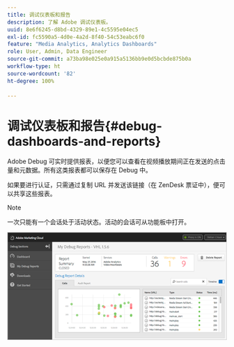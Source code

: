 ```yaml
---
title: 调试仪表板和报告
description: 了解 Adobe 调试仪表板。
uuid: 8e6f6245-d8bd-4329-89e1-4c5595e04ec5
exl-id: fc5590a5-4d0e-4a2d-8f40-54c53eabc6f0
feature: "Media Analytics, Analytics Dashboards"
role: User, Admin, Data Engineer
source-git-commit: a73ba98e025e0a915a5136bb9e0d5bcbde875b0a
workflow-type: ht
source-wordcount: '82'
ht-degree: 100%

---
```


# 调试仪表板和报告{#debug-dashboards-and-reports}

Adobe Debug 可实时提供报表，以便您可以查看在视频播放期间正在发送的点击量和元数据。所有这类报表都可以保存在 Debug 中。

如果要进行认证，只需通过复制 URL 并发送该链接（在 ZenDesk 票证中），便可以共享这些报表。

>[!NOTE]
>
>一次只能有一个会话处于活动状态。活动的会话可从功能板中打开。

![](assets/debug-dashboard.png)
